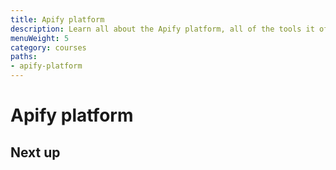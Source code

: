 ```yaml
---
title: Apify platform
description: Learn all about the Apify platform, all of the tools it offers, and how it can improve your overall developement experience.
menuWeight: 5
category: courses
paths:
- apify-platform
---
```


# [](#about-the-platform) Apify platform

<!-- About platform -->

## [](#next) Next up